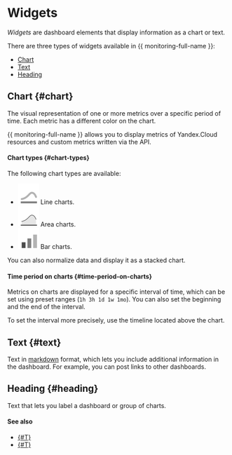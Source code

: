 # Widgets

_Widgets_ are dashboard elements that display information as a chart or text.

There are three types of widgets available in {{ monitoring-full-name }}:

- [Chart](#chart)
- [Text](#text)
- [Heading](#title)

## Chart {#chart}

The visual representation of one or more metrics over a specific period of time.
Each metric has a different color on the chart.

{{ monitoring-full-name }} allows you to display metrics of Yandex.Cloud resources and custom metrics written via the API.

#### Chart types {#chart-types}

The following chart types are available:

- ![image](../../_assets/chart-lines.svg) Line charts.
- ![image](../../_assets/chart-area.svg) Area charts.
- ![image](../../_assets/chart-columns.svg) Bar charts.

You can also normalize data and display it as a stacked chart.

#### Time period on charts {#time-period-on-charts}

Metrics on charts are displayed for a specific interval of time, which can be set using preset ranges (`1h 3h 1d 1w 1mo`). You can also set the beginning and the end of the interval.

To set the interval more precisely, use the timeline located above the chart.

## Text {#text}

Text in [markdown](https://en.wikipedia.org/wiki/Markdown) format, which lets you include additional information in the dashboard. For example, you can post links to other dashboards.

## Heading {#heading}

Text that lets you label a dashboard or group of charts.

#### See also

- [{#T}](../../operations/chart/create.md)
- [{#T}](../../operations/chart/create-query.md)


